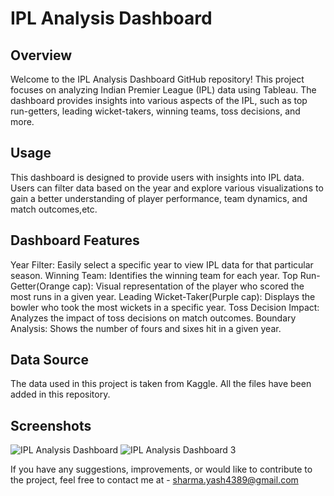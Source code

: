 # IPL Analysis Dashboard
## Overview
Welcome to the IPL Analysis Dashboard GitHub repository! This project focuses on analyzing Indian Premier League (IPL) data using Tableau. The dashboard provides insights into various aspects of the IPL, such as top run-getters, leading wicket-takers, winning teams, toss decisions, and more.

## Usage
This dashboard is designed to provide users with insights into IPL data. Users can filter data based on the year and explore various visualizations to gain a better understanding of player performance, team dynamics, and match outcomes,etc.

## Dashboard Features
Year Filter: Easily select a specific year to view IPL data for that particular season.
Winning Team: Identifies the winning team for each year.
Top Run-Getter(Orange cap): Visual representation of the player who scored the most runs in a given year.
Leading Wicket-Taker(Purple cap): Displays the bowler who took the most wickets in a specific year.
Toss Decision Impact: Analyzes the impact of toss decisions on match outcomes.
Boundary Analysis: Shows the number of fours and sixes hit in a given year.


## Data Source
The data used in this project is taken from Kaggle. All the files have been added in this repository.

## Screenshots
![IPL Analysis Dashboard](https://github.com/yashsharma1812/Tableau-Projects/assets/145771141/6a53b43a-a820-4317-b91d-92f0203ad124)
![IPL Analysis Dashboard 3](https://github.com/yashsharma1812/Tableau-Projects/assets/145771141/d5d5dad0-2557-49fa-83fa-e0fb2a3ec6d7)



If you have any suggestions, improvements, or would like to contribute to the project, feel free to contact me at - sharma.yash4389@gmail.com
